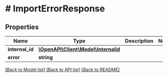 # # ImportErrorResponse

## Properties

Name | Type | Description | Notes
------------ | ------------- | ------------- | -------------
**internal_id** | [**\OpenAPI\Client\Model\Internalid**](Internalid.md) |  |
**error** | **string** |  |

[[Back to Model list]](../../README.md#models) [[Back to API list]](../../README.md#endpoints) [[Back to README]](../../README.md)
